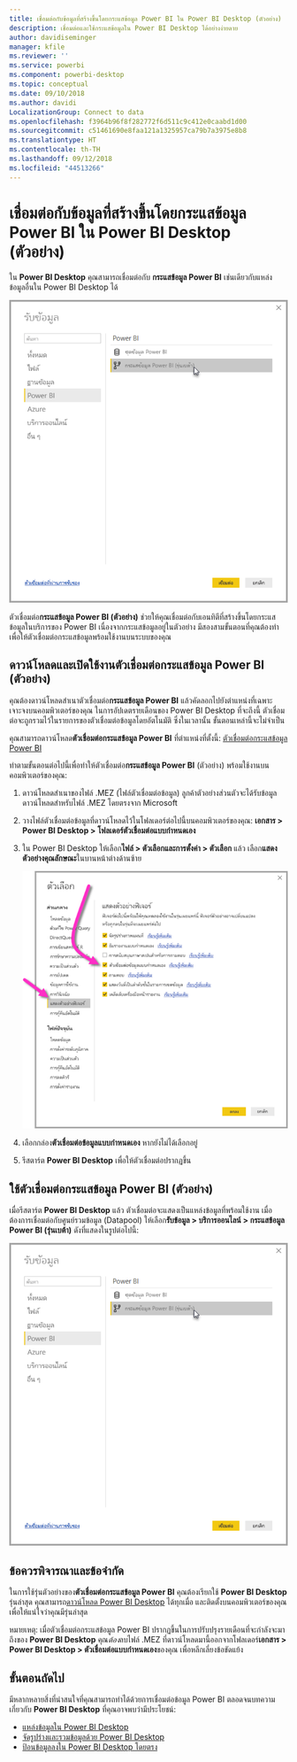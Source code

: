 ```yaml
---
title: เชื่อมต่อกับข้อมูลที่สร้างขึ้นโดยกระแสข้อมูล Power BI ใน Power BI Desktop (ตัวอย่าง)
description: เชื่อมต่อและใช้กระแสข้อมูลใน Power BI Desktop ได้อย่างง่ายดาย
author: davidiseminger
manager: kfile
ms.reviewer: ''
ms.service: powerbi
ms.component: powerbi-desktop
ms.topic: conceptual
ms.date: 09/10/2018
ms.author: davidi
LocalizationGroup: Connect to data
ms.openlocfilehash: f3964b96f8f282772f6d511c9c412e0caabd1d00
ms.sourcegitcommit: c51461690e8faa121a1325957ca79b7a3975e8b8
ms.translationtype: HT
ms.contentlocale: th-TH
ms.lasthandoff: 09/12/2018
ms.locfileid: "44513266"
---
```

# <a name="connect-to-data-created-by-power-bi-dataflows-in-power-bi-desktop-preview"></a>เชื่อมต่อกับข้อมูลที่สร้างขึ้นโดยกระแสข้อมูล Power BI ใน Power BI Desktop (ตัวอย่าง)
ใน **Power BI Desktop** คุณสามารถเชื่อมต่อกับ **กระแสข้อมูล Power BI** เช่นเดียวกับแหล่งข้อมูลอื่นใน Power BI Desktop ได้

![เชื่อมต่อกับกระแสข้อมูล](media/desktop-connect-dataflows/connect-dataflows_01.png)

ตัวเชื่อมต่อ**กระแสข้อมูล Power BI (ตัวอย่าง)** ช่วยให้คุณเชื่อมต่อกับเอนทิตีที่สร้างขึ้นโดยกระแสข้อมูลในบริการของ Power BI เนื่องจากกระแสข้อมูลอยู่ในตัวอย่าง มีสองสามขั้นตอนที่คุณต้องทำเพื่อให้ตัวเชื่อมต่อกระแสข้อมูลพร้อมใช้งานบนระบบของคุณ 


## <a name="download-and-enable-the-power-bi-dataflows-connector-preview"></a>ดาวน์โหลดและเปิดใช้งานตัวเชื่อมต่อกระแสข้อมูล Power BI (ตัวอย่าง)

คุณต้องดาวน์โหลดสำเนาตัวเชื่อมต่อ**กระแสข้อมูล Power BI** แล้วคัดลอกไปยังตำแหน่งที่เฉพาะเจาะจงบนคอมพิวเตอร์ของคุณ ในการอัปเดตรายเดือนของ Power BI Desktop ที่จะถึงนี้ ตัวเชื่อมต่อจะถูกรวมไว้ในรายการของตัวเชื่อมต่อข้อมูลโดยอัตโนมัติ ซึ่งในเวลานั้น ขั้นตอนเหล่านี้จะไม่จำเป็น

คุณสามารถดาวน์โหลด**ตัวเชื่อมต่อกระแสข้อมูล Power BI** ที่ตำแหน่งที่ตั้งนี้: [ตัวเชื่อมต่อกระแสข้อมูล Power BI](https://visuals.azureedge.net/cds-analytics/PublicPreview/CDSA.mez)

ทำตามขั้นตอนต่อไปนี้เพื่อทำให้ตัวเชื่อมต่อ**กระแสข้อมูล Power BI** (ตัวอย่าง) พร้อมใช้งานบนคอมพิวเตอร์ของคุณ:

1. ดาวน์โหลดสำเนาของไฟล์ .MEZ (ไฟล์ตัวเชื่อมต่อข้อมูล) ลูกค้าตัวอย่างส่วนตัวจะได้รับข้อมูลดาวน์โหลดสำหรับไฟล์ .MEZ โดยตรงจาก Microsoft

2. วางไฟล์ตัวเชื่อมต่อข้อมูลที่ดาวน์โหลดไว้ในโฟลเดอร์ต่อไปนี้บนคอมพิวเตอร์ของคุณ:  **เอกสาร > Power BI Desktop > โฟลเดอร์ตัวเชื่อมต่อแบบกำหนดเอง**

3. ใน Power BI Desktop ให้เลือก**ไฟล์ > ตัวเลือกและการตั้งค่า > ตัวเลือก** แล้ว เลือก**แสดงตัวอย่างคุณลักษณะ**ในบานหน้าต่างด้านซ้าย

    ![เปิดใช้งานตัวเชื่อมต่อแบบกำหนดเอง](media/desktop-connect-dataflows/connect-dataflows_02.png)

4. เลือกกล่อง**ตัวเชื่อมต่อข้อมูลแบบกำหนดเอง** หากยังไม่ได้เลือกอยู่ 

5. รีสตาร์ต **Power BI Desktop** เพื่อให้ตัวเชื่อมต่อปรากฏขึ้น

## <a name="use-the-power-bi-dataflows-connector-preview"></a>ใช้ตัวเชื่อมต่อกระแสข้อมูล Power BI (ตัวอย่าง)
เมื่อรีสตาร์ต **Power BI Desktop** แล้ว ตัวเชื่อมต่อจะแสดงเป็นแหล่งข้อมูลที่พร้อมใช้งาน เมื่อต้องการเชื่อมต่อกับศูนย์รวมข้อมูล (Datapool) ให้เลือก**รับข้อมูล > บริการออนไลน์ > กระแสข้อมูล Power BI (รุ่นเบต้า)** ดังที่แสดงในรูปต่อไปนี้:

![เชื่อมต่อกับกระแสข้อมูล](media/desktop-connect-dataflows/connect-dataflows_01.png)

## <a name="considerations-and-limitations"></a>ข้อควรพิจารณาและข้อจำกัด

ในการใช้รุ่นตัวอย่างของ**ตัวเชื่อมต่อกระแสข้อมูล Power BI** คุณต้องเรียกใช้ **Power BI Desktop** รุ่นล่าสุด คุณสามารถ[ดาวน์โหลด Power BI Desktop](desktop-get-the-desktop.md) ได้ทุกเมื่อ และติดตั้งบนคอมพิวเตอร์ของคุณ เพื่อให้แน่ใจว่าคุณมีรุ่นล่าสุด  

หมายเหตุ: เมื่อตัวเชื่อมต่อกระแสข้อมูล Power BI ปรากฏขึ้นในการปรับปรุงรายเดือนที่จะกำลังจะมาถึงของ **Power BI Desktop** คุณ*ต้อง*ลบไฟล์ .MEZ ที่ดาวน์โหลดมานี้ออกจากโฟลเดอร์**เอกสาร > Power BI Desktop > ตัวเชื่อมต่อแบบกำหนดเอง**ของคุณ เพื่อหลีกเลี่ยงข้อขัดแย้ง 


## <a name="next-steps"></a>ขั้นตอนถัดไป
มีหลากหลายสิ่งที่น่าสนใจที่คุณสามารถทำได้ด้วยการเชื่อมต่อข้อมูล Power BI ตลอดจนบทความเกี่ยวกับ **Power BI Desktop** ที่คุณอาจพบว่ามีประโยชน์:

* [แหล่งข้อมูลใน Power BI Desktop](desktop-data-sources.md)
* [จัดรูปร่างและรวมข้อมูลด้วย Power BI Desktop](desktop-shape-and-combine-data.md)
* [ป้อนข้อมูลลงใน Power BI Desktop โดยตรง](desktop-enter-data-directly-into-desktop.md)   

